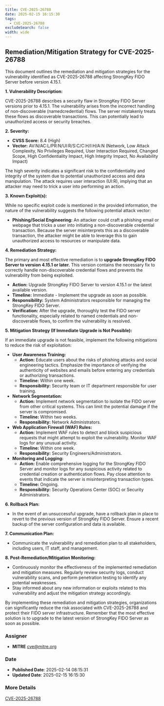 ```yaml
---
title: CVE-2025-26788
date: 2025-02-15 16:15:30
tags:
  - CVE-2025-26788
excludeSearch: false
width: wide
---
```


## Remediation/Mitigation Strategy for CVE-2025-26788

This document outlines the remediation and mitigation strategies for the vulnerability identified as CVE-2025-26788 affecting StrongKey FIDO Server before version 4.15.1.

**1. Vulnerability Description:**

CVE-2025-26788 describes a security flaw in StrongKey FIDO Server versions prior to 4.15.1.  The vulnerability arises from the incorrect handling of non-discoverable (namedcredential) flows. The server mistakenly treats these flows as discoverable transactions. This can potentially lead to unauthorized access or security breaches.

**2. Severity:**

*   **CVSS Score:** 8.4 (High)
*   **Vector:** AV:N/AC:L/PR:N/UI:R/S:C/C:H/I:H/A:N (Network, Low Attack Complexity, No Privileges Required, User Interaction Required, Changed Scope, High Confidentiality Impact, High Integrity Impact, No Availability Impact)

The high severity indicates a significant risk to the confidentiality and integrity of the system due to potential unauthorized access and data manipulation.  The attack requires user interaction (UI:R), implying that an attacker may need to trick a user into performing an action.

**3. Known Exploit(s):**

While no specific exploit code is mentioned in the provided information, the nature of the vulnerability suggests the following potential attack vector:

*   **Phishing/Social Engineering:** An attacker could craft a phishing email or webpage that tricks a user into initiating a non-discoverable credential transaction.  Because the server misinterprets this as a discoverable transaction, the attacker might be able to leverage this to gain unauthorized access to resources or manipulate data.

**4. Remediation Strategy:**

The primary and most effective remediation is to **upgrade StrongKey FIDO Server to version 4.15.1 or later.**  This version contains the necessary fix to correctly handle non-discoverable credential flows and prevents the vulnerability from being exploited.

*   **Action:** Upgrade StrongKey FIDO Server to version 4.15.1 or the latest available version.
*   **Timeline:** Immediate - Implement the upgrade as soon as possible.
*   **Responsibility:** System Administrators responsible for managing the StrongKey FIDO Server.
*   **Verification:** After the upgrade, thoroughly test the FIDO server functionality, especially related to named credentials and non-discoverable flows, to confirm the vulnerability is resolved.

**5. Mitigation Strategy (If Immediate Upgrade is Not Possible):**

If an immediate upgrade is not feasible, implement the following mitigations to reduce the risk of exploitation:

*   **User Awareness Training:**
    *   **Action:**  Educate users about the risks of phishing attacks and social engineering tactics.  Emphasize the importance of verifying the authenticity of websites and emails before entering any credentials or authorizing transactions.
    *   **Timeline:** Within one week.
    *   **Responsibility:** Security team or IT department responsible for user training.
*   **Network Segmentation:**
    *   **Action:**  Implement network segmentation to isolate the FIDO server from other critical systems. This can limit the potential damage if the server is compromised.
    *   **Timeline:** Within two weeks.
    *   **Responsibility:** Network Administrators.
*   **Web Application Firewall (WAF) Rules:**
    *   **Action:** Implement WAF rules to detect and block suspicious requests that might attempt to exploit the vulnerability. Monitor WAF logs for any unusual activity.
    *   **Timeline:** Within one week.
    *   **Responsibility:** Security Engineers/Administrators.
*   **Monitoring and Logging:**
    *   **Action:**  Enable comprehensive logging for the StrongKey FIDO Server and monitor logs for any suspicious activity related to credential creation or authentication flows.  Pay close attention to events that indicate the server is misinterpreting transaction types.
    *   **Timeline:** Ongoing.
    *   **Responsibility:** Security Operations Center (SOC) or Security Administrators.

**6.  Rollback Plan:**

*   In the event of an unsuccessful upgrade, have a rollback plan in place to revert to the previous version of StrongKey FIDO Server.  Ensure a recent backup of the server configuration and data is available.

**7. Communication Plan:**

*   Communicate the vulnerability and remediation plan to all stakeholders, including users, IT staff, and management.

**8. Post-Remediation/Mitigation Monitoring:**

*   Continuously monitor the effectiveness of the implemented remediation and mitigation measures. Regularly review security logs, conduct vulnerability scans, and perform penetration testing to identify any potential weaknesses.
*   Stay informed about any new information or exploits related to this vulnerability and adjust the mitigation strategy accordingly.

By implementing these remediation and mitigation strategies, organizations can significantly reduce the risk associated with CVE-2025-26788 and protect their FIDO server infrastructure. Remember that the most effective solution is to upgrade to the latest version of StrongKey FIDO Server as soon as possible.

### Assigner
- **MITRE** <cve@mitre.org>

### Date
- **Published Date**: 2025-02-14 08:15:31
- **Updated Date**: 2025-02-15 16:15:30



### More Details
[CVE-2025-26788](https://www.cvedetails.com/cve/CVE-2025-26788)
